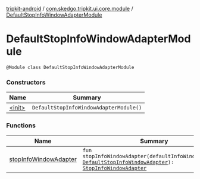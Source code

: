 [tripkit-android](../../index.md) / [com.skedgo.tripkit.ui.core.module](../index.md) / [DefaultStopInfoWindowAdapterModule](./index.md)

# DefaultStopInfoWindowAdapterModule

`@Module class DefaultStopInfoWindowAdapterModule`

### Constructors

| Name | Summary |
|---|---|
| [&lt;init&gt;](-init-.md) | `DefaultStopInfoWindowAdapterModule()` |

### Functions

| Name | Summary |
|---|---|
| [stopInfoWindowAdapter](stop-info-window-adapter.md) | `fun stopInfoWindowAdapter(defaultInfoWindowAdapter: `[`DefaultStopInfoWindowAdapter`](../../com.skedgo.tripkit.ui.map/-default-stop-info-window-adapter/index.md)`): `[`StopInfoWindowAdapter`](../../com.skedgo.tripkit.ui.map.adapter/-stop-info-window-adapter/index.md) |
